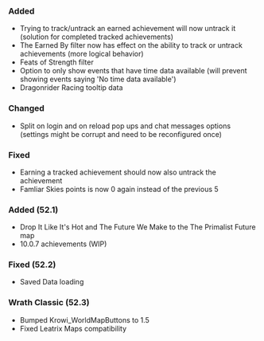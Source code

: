 ### Added
- Trying to track/untrack an earned achievement will now untrack it (solution for completed tracked achievements)
- The Earned By filter now has effect on the ability to track or untrack achievements (more logical behavior)
- Feats of Strength filter
- Option to only show events that have time data available (will prevent showing events saying 'No time data available')
- Dragonrider Racing tooltip data

### Changed
- Split on login and on reload pop ups and chat messages options (settings might be corrupt and need to be reconfigured once)

### Fixed
- Earning a tracked achievement should now also untrack the achievement
- Famliar Skies points is now 0 again instead of the previous 5

### Added (52.1)
- Drop It Like It's Hot and The Future We Make to the The Primalist Future map
- 10.0.7 achievements (WIP)

### Fixed (52.2)
- Saved Data loading

### Wrath Classic (52.3)
- Bumped Krowi_WorldMapButtons to 1.5
- Fixed Leatrix Maps compatibility